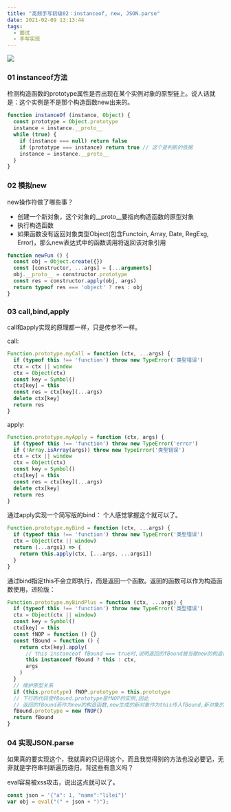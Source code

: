 ```yaml
---
title: "高频手写初级02：instanceof, new, JSON.parse"
date: 2021-02-09 13:13:44
tags:
  - 面试
  - 手写实现
---
```


<!--banner-pic|sticker|content-img|content-img-half-->

<img class="banner-pic" src="http://oss.slybootslion.com/blog/w8v3v6.jpg?x-oss-process=image/auto-orient,1/quality,q_80/watermark,text_c2x5Ym9vdHNsaW9u,color_ffffff,size_40,shadow_70,t_74,x_10,y_10"/>


### 01 instanceof方法

检测构造函数的prototype属性是否出现在某个实例对象的原型链上。说人话就是：这个实例是不是那个构造函数new出来的。

```js
function instanceOf (instance, Object) {
  const prototype = Object.prototype
  instance = instance.__proto__
  while (true) {
    if (instance === null) return false
    if (prototype === instance) return true // 这个是判断的依据
    instance = instance.__proto__
  }
}
```

### 02 模拟new

new操作符做了哪些事？

* 创建一个新对象，这个对象的__proto__要指向构造函数的原型对象
* 执行构造函数
* 如果函数没有返回对象类型Object(包含Functoin, Array, Date, RegExg, Error)，那么new表达式中的函数调用将返回该对象引用

```js
function newFun () {
  const obj = Object.create({})
  const [constructor, ...args] = [...arguments]
  obj.__proto__ = constructor.prototype
  const res = constructor.apply(obj, args)
  return typeof res === 'object' ? res : obj
}
```

### 03 call,bind,apply

call和apply实现的原理都一样，只是传参不一样。

call:
```js
Function.prototype.myCall = function (ctx, ...args) {
  if (typeof this !== 'function') throw new TypeError('类型错误')
  ctx = ctx || window
  ctx = Object(ctx)
  const key = Symbol()
  ctx[key] = this
  const res = ctx[key](...args)
  delete ctx[key]
  return res
}
```

apply:
```js
Function.prototype.myApply = function (ctx, args) {
  if (typeof this !== 'function') throw new TypeError('error')
  if (!Array.isArray(args)) throw new TypeError('类型错误')
  ctx = ctx || window
  ctx = Object(ctx)
  const key = Symbol()
  ctx[key] = this
  const res = ctx[key](...args)
  delete ctx[key]
  return res
}
```

通过apply实现一个简写版的bind：
个人感觉掌握这个就可以了。
```js
Function.prototype.myBind = function (ctx, ...args) {
  if (typeof this !== 'function') throw new TypeError('类型错误')
  ctx = Object(ctx || window)
  return (...args1) => {
    return this.apply(ctx, [...args, ...args1])
  }
}
```

通过bind指定this不会立即执行，而是返回一个函数。返回的函数可以作为构造函数使用，进阶版：
```js
Function.prototype.myBindPlus = function (ctx, ...args) {
  if (typeof this !== 'function') throw new TypeError('类型错误')
  ctx = Object(ctx || window)
  const key = Symbol()
  ctx[key] = this
  const fNOP = function () {}
  const fBound = function () {
    return ctx[key].apply(
      // this instanceof fBound === true时,说明返回的fBound被当做new的构造函数调用
      this instanceof fBound ? this : ctx,
      args
    )
  }
  // 维护原型关系
  if (this.prototype) fNOP.prototype = this.prototype
  // 下行的代码使fBound.prototype是fNOP的实例,因此
  // 返回的fBound若作为new的构造函数,new生成的新对象作为this传入fBound,新对象的__proto__就是fNOP的实例
  fBound.prototype = new fNOP()
  return fBound
}
```

### 04 实现JSON.parse

如果真的要实现这个，我就真的只记得这个，而且我觉得别的方法也没必要记，无非就是字符串判断遍历递归，背这些有意义吗？

eval容易被xss攻击，说出这点就可以了。

```js
const json = '{"a": 1, "name":"lilei"}'
var obj = eval("(" + json + ")");
```
